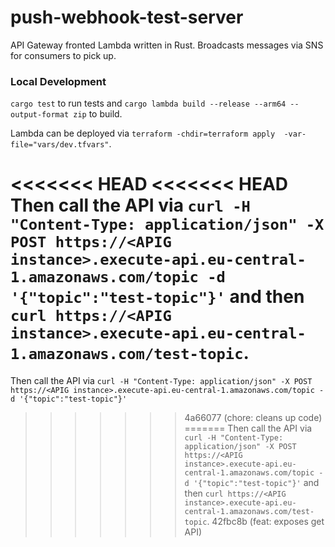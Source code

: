 # push-webhook-test-server

API Gateway fronted Lambda written in Rust. Broadcasts messages via SNS for consumers to pick up.

### Local Development

`cargo test` to run tests and `cargo lambda build --release --arm64 --output-format zip` to build.

Lambda can be deployed via `terraform -chdir=terraform apply  -var-file="vars/dev.tfvars"`.

<<<<<<< HEAD
<<<<<<< HEAD
Then call the API via `curl -H "Content-Type: application/json" -X POST https://<APIG instance>.execute-api.eu-central-1.amazonaws.com/topic -d '{"topic":"test-topic"}'` and then `curl https://<APIG instance>.execute-api.eu-central-1.amazonaws.com/test-topic`.
=======
Then call the API via `curl -H "Content-Type: application/json" -X POST https://<APIG instance>.execute-api.eu-central-1.amazonaws.com/topic -d '{"topic":"test-topic"}'`
>>>>>>> 4a66077 (chore: cleans up code)
=======
Then call the API via `curl -H "Content-Type: application/json" -X POST https://<APIG instance>.execute-api.eu-central-1.amazonaws.com/topic -d '{"topic":"test-topic"}'` and then `curl https://<APIG instance>.execute-api.eu-central-1.amazonaws.com/test-topic`.
>>>>>>> 42fbc8b (feat: exposes get API)
